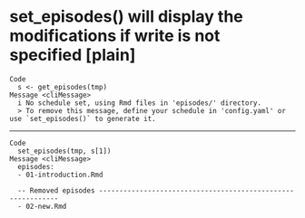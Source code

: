 # set_episodes() will display the modifications if write is not specified [plain]

    Code
      s <- get_episodes(tmp)
    Message <cliMessage>
      i No schedule set, using Rmd files in 'episodes/' directory.
      > To remove this message, define your schedule in 'config.yaml' or use `set_episodes()` to generate it.

---

    Code
      set_episodes(tmp, s[1])
    Message <cliMessage>
      episodes:
      - 01-introduction.Rmd
      
      -- Removed episodes ------------------------------------------------------------
      - 02-new.Rmd

